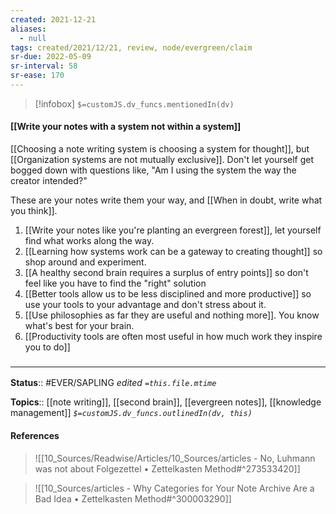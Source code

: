 ```yaml
---
created: 2021-12-21 
aliases:
  - null
tags: created/2021/12/21, review, node/evergreen/claim
sr-due: 2022-05-09
sr-interval: 58
sr-ease: 170
---
```

> [!infobox]
`$=customJS.dv_funcs.mentionedIn(dv)`

#### [[Write your notes with a system not within a system]] 

[[Choosing a note writing system is choosing a system for thought]],
but [[Organization systems are not mutually exclusive]].
Don't let yourself get bogged down with questions like, "Am I using the system the way the creator intended?" 

These are your notes write them your way, 
and [[When in doubt, write what you think]].

1. [[Write your notes like you're planting an evergreen forest]], let yourself find what works along the way.  
1. [[Learning how systems work can be a gateway to creating thought]] so shop around and experiment.
1. [[A healthy second brain requires a surplus of entry points]] so don't feel like you have to find the "right" solution
1. [[Better tools allow us to be less disciplined and more productive]] so use your tools to your advantage and don't stress about it.
1. [[Use philosophies as far they are useful and nothing more]]. You know what's best for your brain.
 1. [[Productivity tools are often most useful in how much work they inspire you to do]] 
 

### <hr class="footnote"/>

**Status**:: #EVER/SAPLING
*edited `=this.file.mtime`*

**Topics**:: [[note writing]], [[second brain]], [[evergreen notes]], [[knowledge management]]
*`$=customJS.dv_funcs.outlinedIn(dv, this)`*

#### References 

> ![[10_Sources/Readwise/Articles/10_Sources/articles - No, Luhmann was not about Folgezettel • Zettelkasten Method#^273533420]]

> ![[10_Sources/articles - Why Categories for Your Note Archive Are a Bad Idea • Zettelkasten Method#^300003290]]
